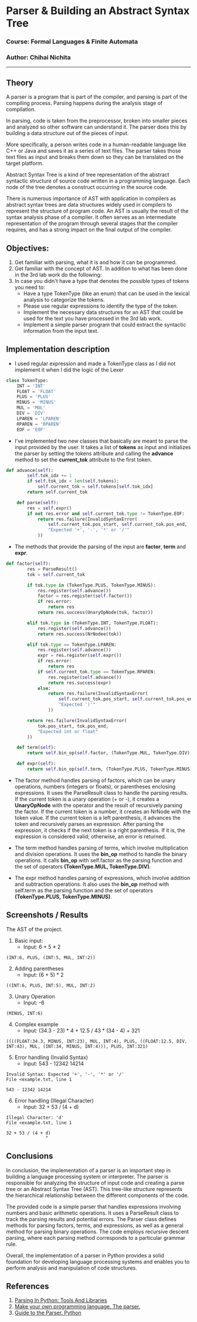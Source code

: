 # Parser & Building an Abstract Syntax Tree

### Course: Formal Languages & Finite Automata
### Author: Chihai Nichita

----

## Theory
A parser is a program that is part of the compiler, and parsing is part of the compiling process. Parsing happens during the analysis stage of compilation.

In parsing, code is taken from the preprocessor, broken into smaller pieces and analyzed so other software can understand it. The parser does this by building a data structure out of the pieces of input.

More specifically, a person writes code in a human-readable language like C++ or Java and saves it as a series of text files. The parser takes those text files as input and breaks them down so they can be translated on the target platform.

Abstract Syntax Tree is a kind of tree representation of the abstract syntactic structure of source code written in a programming language. Each node of the tree denotes a construct occurring in the source code.

There is numerous importance of AST with application in compilers as abstract syntax trees are data structures widely used in compilers to represent the structure of program code. An AST is usually the result of the syntax analysis phase of a compiler. It often serves as an intermediate representation of the program through several stages that the compiler requires, and has a strong impact on the final output of the compiler.


## Objectives:

1. Get familiar with parsing, what it is and how it can be programmed.
2. Get familiar with the concept of AST.
In addition to what has been done in the 3rd lab work do the following:
3. In case you didn't have a type that denotes the possible types of tokens you need to:
    - Have a type TokenType (like an enum) that can be used in the lexical analysis to categorize the tokens.
    - Please use regular expressions to identify the type of the token.
    - Implement the necessary data structures for an AST that could be used for the text you have processed in the 3rd lab work.
    - Implement a simple parser program that could extract the syntactic information from the input text.

## Implementation description

* I used regular expression and made a TokenType class as I did not implement it when I did the logic of the Lexer

```py
class TokenType:
    INT = 'INT'
    FLOAT = 'FLOAT'
    PLUS = 'PLUS'
    MINUS = 'MINUS'
    MUL = 'MUL'
    DIV = 'DIV'
    LPAREN = 'LPAREN'
    RPAREN = 'RPAREN'
    EOF = 'EOF'
```
* I've implemented two new classes that basically are meant to parse the input provided by the user. It takes a list of __tokens__ as input and initializes the parser by setting the tokens attribute and calling the __advance__ method to set the __current_tok__ attribute to the first token.
```py
def advance(self):
        self.tok_idx += 1
        if self.tok_idx < len(self.tokens):
            self.current_tok = self.tokens[self.tok_idx]
        return self.current_tok

    def parse(self):
        res = self.expr()
        if not res.error and self.current_tok.type != TokenType.EOF:
            return res.failure(InvalidSyntaxError(
                self.current_tok.pos_start, self.current_tok.pos_end,
                "Expected '+', '-', '*' or '/'"
            ))
```
* The methods that provide the parsing of the input are __factor__, __term__ and __expr__.
```py
def factor(self):
        res = ParseResult()
        tok = self.current_tok

        if tok.type in (TokenType.PLUS, TokenType.MINUS):
            res.register(self.advance())
            factor = res.register(self.factor())
            if res.error:
                return res
            return res.success(UnaryOpNode(tok, factor))

        elif tok.type in (TokenType.INT, TokenType.FLOAT):
            res.register(self.advance())
            return res.success(NrNodee(tok))

        elif tok.type == TokenType.LPAREN:
            res.register(self.advance())
            expr = res.register(self.expr())
            if res.error:
                return res
            if self.current_tok.type == TokenType.RPAREN:
                res.register(self.advance())
                return res.success(expr)
            else:
                return res.failure(InvalidSyntaxError(
                    self.current_tok.pos_start, self.current_tok.pos_end,
                    "Expected ')'"
                ))

        return res.failure(InvalidSyntaxError(
            tok.pos_start, tok.pos_end,
            "Expected int or float"
        ))

    def term(self):
        return self.bin_op(self.factor, (TokenType.MUL, TokenType.DIV))

    def expr(self):
        return self.bin_op(self.term, (TokenType.PLUS, TokenType.MINUS))

```
* The factor method handles parsing of factors, which can be unary operations, numbers (integers or floats), or parentheses enclosing expressions. It uses the ParseResult class to handle the parsing results. If the current token is a unary operation (+ or -), it creates a __UnaryOpNode__ with the operator and the result of recursively parsing the factor. If the current token is a number, it creates an NrNode with the token value. If the current token is a left parenthesis, it advances the token and recursively parses an expression. After parsing the expression, it checks if the next token is a right parenthesis. If it is, the expression is considered valid; otherwise, an error is returned.

* The term method handles parsing of terms, which involve multiplication and division operations. It uses the __bin_op__ method to handle the binary operations. It calls __bin_op__ with self.factor as the parsing function and the set of operators __(TokenType.MUL, TokenType.DIV)__.

* The expr method handles parsing of expressions, which involve addition and subtraction operations. It also uses the __bin_op__ method with self.term as the parsing function and the set of operators __(TokenType.PLUS, TokenType.MINUS)__.

## Screenshots / Results
The AST of the project.
1. Basic input:
    - Input: 6 + 5 * 2
```
(INT:6, PLUS, (INT:5, MUL, INT:2))
```

2. Adding parentheses
    - Input: (6 + 5) * 2
```
((INT:6, PLUS, INT:5), MUL, INT:2)
```
3. Unary Operation
    - Input: -6
```
(MINUS, INT:6)
```
4. Complex example
    - Input: (34.3 - 23) * 4 + 12.5 / 43 * (34 - 4) +  321 
```
((((FLOAT:34.3, MINUS, INT:23), MUL, INT:4), PLUS, ((FLOAT:12.5, DIV, INT:43), MUL, (INT:34, MINUS, INT:4))), PLUS, INT:321)
```
5. Error handling (Invalid Syntax)
    - Input: 543 - 12342 14214 
```
Invalid Syntax: Expected '+', '-', '*' or '/'
File <example.txt, line 1

543 - 12342 14214
```
6. Error handling (Illegal Character)
    - Input: 32 + 53 / (4 + d)
```
Illegal Character: 'd'
File <example.txt, line 1

32 + 53 / (4 + d)
               ^
```
## Conclusions 
In conclusion, the implementation of a parser is an important step in building a language processing system or interpreter. The parser is responsible for analyzing the structure of input code and creating a parse tree or an Abstract Syntax Tree (AST). This tree-like structure represents the hierarchical relationship between the different components of the code.

The provided code is a simple parser that handles expressions involving numbers and basic arithmetic operations. It uses a ParseResult class to track the parsing results and potential errors. The Parser class defines methods for parsing factors, terms, and expressions, as well as a general method for parsing binary operations. The code employs recursive descent parsing, where each parsing method corresponds to a particular grammar rule.

Overall, the implementation of a parser in Python provides a solid foundation for developing language processing systems and enables you to perform analysis and manipulation of code structures.

## References
1. [Parsing In Python: Tools And Libraries](https://tomassetti.me/parsing-in-python/)
2. [Make your own programming language. The parser.](https://www.youtube.com/watch?v=RriZ4q4z9gU&t=381s)
3. [Guide to the Parser. Python](https://devguide.python.org/internals/parser/index.html)
